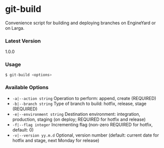 # git-build
Convenience script for building and deploying branches on EngineYard or on Larga.

### Latest Version
1.0.0

### Usage
```sh
$ git-build <options>
```

### Available Options
* `-a|--action string` Operation to perform: append, create (REQUIRED)
* `-b|--branch string` Type of branch to build: hotfix, release, stage (REQUIRED)
* `-e|--environment string` Destination environment: integration, production, staging (on deploy; REQUIRED for hotfix and release)
* `-f|--flag integer` Incrementing flag (non-zero REQUIRED for hotfix, default: 0)
* `-v|--version yy.m.d` Optional, version number (default: current date for hotfix and stage, next Monday for release)